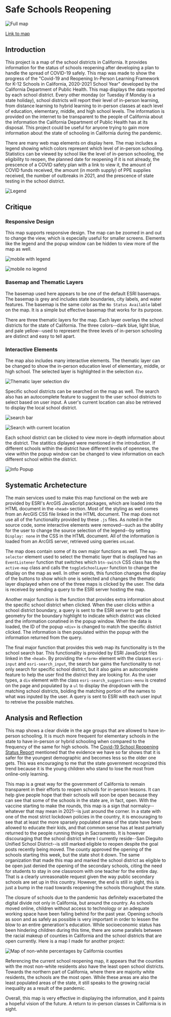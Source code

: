 # Safe Schools Reopening

![Full map](/img/fullmap.PNG)

[Link to map](https://maps.schools.covid19.ca.gov/public.html)

## Introduction
This project is a map of the school districts in California. It provides information for the status of schools reopening after developing a plan to handle the spread of COVID-19 safely. This map was made to show the progress of the "Covid-19 and Reopening In-Person Learning Framework for K-12 Schools in California, 2020-2021 School Year" developed by the California Department of Public Health. This map displays the data reported by each school district. Every other monday (or Tuesday if Monday is a state holiday), school districts will report their level of in-person learning, from distance learning to hybrid learning to in-person classes at each level of education, elementary, middle, and high school levels. The information is provided on the internet to be transparent to the people of California about the information the California Department of Public Health has at its disposal. This project could be useful for anyone trying to gain more information about the state of schooling in California during the pandemic.

There are many web map elements on display here. The map includes a legend showing which colors represent which level of in-person schooling. Statistics can be viewed by school like the level of in-person schooling, the eligibility to reopen, the planned date for reopening if it is not already, the prescence of a COVID safety plan with a link to view it, the amount of COVID funds received, the amount (in month supply) of PPE supplies received, the number of outbreaks in 2021, and the prescence of state testing in the school district.

![Legend](/img/legend.PNG)

## Critique

### Responsive Design
This map supports responsive design. The map can be zoomed in and out to change the view, which is especially useful for smaller screens. Elements like the legend and the popup window can be hidden to view more of the map as well.

![mobile with legend](/img/mobilelegend.jpeg)

![mobile no legend](/img/mobilenolegend.jpeg)

### Basemap and Thematic Layers

The basemap used here appears to be one of the default ESRI basemaps. The basemap is grey and includes state boundaries, city labels, and water features. The basemap is the same color as the `No Status Available` label on the map. It is a simple but effective basemap that works for its purpose.

There are three thematic layers for the map. Each layer overlays the school districts for the state of California. The three colors--dark blue, light blue, and pale yellow--used to represent the three levels of in-person schooling are distinct and easy to tell apart.

### Interactive Elements

The map also includes many interactive elements. The thematic layer can be changed to show the in-person education level of elementary, middle, or high school. The selected layer is highlighted in the selection `div`.

![Thematic layer selection div](/img/selectiondiv.PNG)

Specific school districts can be searched on the map as well. The search also has an autocomplete feature to suggest to the user school districts to select based on user input. A user's current location can also be retrieved to display the local school district.

![search bar](/img/search.PNG)

![Search with current location](/img/serachcurrloc.PNG)

Each school district can be clicked to view more in-depth information about the district. The statitics diplayed were mentioned in the introduction. If different schools within the district have different levels of openness, the view within the popup window can be changed to view information on each different school within the district.

![Info Popup](/img/popup.PNG)

## Systematic Archetecture
The main services used to make this map functional on the web are provided by ESRI's ArcGIS JavaScript packages, which are loaded into the HTML document in the `<head>` section. Most of the styling as well comes from an ArcGIS CSS file linked in the HTML document. The map does not use all of the functionality provided by these `.js` files. As noted in the source code, some interactive elements were removed--such as the ability for the user to change the source selection of the legend--by setting `Display: none` in the CSS in the HTML document. All of the information is loaded from an ArcGIS server, retrieved using queries `onLoad`.

The map does contain some of its own major functions as well. The `map-selector` element used to select the thematic layer that is displayed has an `EventListener` function that switches which `btn-switch` CSS class has the `active-map` class and calls the `toggleSchoolLayer` function to change the display on the map as well. In other words, this function changes the display of the buttons to show which one is selected and changes the thematic layer displayed when one of the three maps is clicked by the user. The data is received by sending a query to the ESRI server hosting the map.

Another major function is the function that provides extra information about the specific school district when clicked. When the user clicks within a school district boundary, a query is  sent to the ESRI server to get the geometry for the boundary highlight to indicate which district was clicked and the information conatined in the popup window. When the data is loaded, the ID of the popup `<div>` is changed to match the specific district clicked. The information is then populated within the popup with the information returned from the query.

The final major function that provides this web map its functionality is tn the school search bar. This functionality is provided by ESRI JavaScript files linked in the `<head>`. By providing the `<form>` element with the classes `esri-input` and `esri-search_input`, the search bar gains the functionality to not only search for specific school district, but it also gains an autocomplete feature to help the user find the district they are looking for. As the user types, a `div` element with the class `esri-search_suggestions-menu` is created on the page and populated by a `ul` to display the dropdown with the matching school districts, bolding the matching portion of the names to what was inputed by the user. A query is sent to ESRI with each user input to retreive the possible matches.

## Analysis and Reflection
This map shows a clear divide in the age groups that are allowed to have in-person schooling. It is much more frequent for elementary schools in the state to have in-person or hybrid schooling when compared to the frequency of the same for high schools. The [Covid-19 School Reopening Status Report](https://www.cdph.ca.gov/Programs/CID/DCDC/Pages/COVID-19/School-Reopening-Status-Reporting-Directive.aspx) mentioned that the evidence we have so far shows that it is safer for the youngest demographic and becomes less so the older one gets. This was encouraging to me that the state government recognized this trend because it is the young children who stand to lose the most from online-only learning.

This map is a great way for the government of California to remain transparent in their efforts to reopen schools for in-person lessons. It can help give people hope that their schools will soon be open because they can see that some of the schools in the state are, in fact, open. With the vaccine starting to make the rounds, this map is a sign that normalcy--whatever that may mean in 2021--is just around the corner. In a state with one of the most strict lockdown policies in the country, it is encouraging to see that at least the more sparsely populated areas of the state have been allowed to educate their kids, and that common sense has at least partrially returned to the people running things in Sacramento. It is however discouraging that the school district where I currently reside--San Dieguito Unified School District--is still marked eligible to reopen despite the goal posts recently being moved. The county approved the opening of the schools starting this week, but the state shot it down. The same organization that made this map and marked the school district as eligible to be open just denied the opening of the secondary schools, citing the need for students to stay in one classroom with one teacher for the entire day. That is a clearly unreasonable request given the way public secondary schools are set up in this country. However, the end is still in sight, this is just a bump in the road towards reopening the schools thorughout the state.

The closure of schools due to the pandemic has definitely exacerbated the digital divide not only in California, but around the country. As schools moved online, children without access to technology or an adequate working space have been falling behind for the past year. Opening schools as soon and as safely as possible is very important in order to lessen the blow to an entire generation's education. While socioeconomic status has been hindering children during this time, there are some parallels between the racial makeup of counties in California and the school districts that are open currently. Here is a map I made for another project:

![Map of non-white percentages by California counties](/img/Non-White_Cali.png)

Referencing the current school reopening map, it appears that the counties with the most non-white residents also have the least open school districts. Towards the northern part of California, where there are majority white residents, the schools are the most open. While these areas are also the least populated areas of the state, it still speaks to the growing racial inequality as a result of the pandemic.

Overall, this map is very effective in displaying the information, and it paints a hopeful vision of the future. A return to in-person classes in California is in sight.

